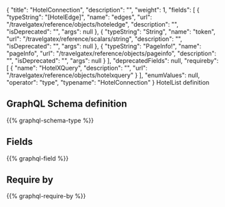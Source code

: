 {
  "title": "HotelConnection",
  "description": "",
  "weight": 1,
  "fields": [
    {
      "typeString": "[HotelEdge]",
      "name": "edges",
      "url": "/travelgatex/reference/objects/hoteledge",
      "description": "",
      "isDeprecated": "",
      "args": null
    },
    {
      "typeString": "String",
      "name": "token",
      "url": "/travelgatex/reference/scalars/string",
      "description": "",
      "isDeprecated": "",
      "args": null
    },
    {
      "typeString": "PageInfo!",
      "name": "pageInfo",
      "url": "/travelgatex/reference/objects/pageinfo",
      "description": "",
      "isDeprecated": "",
      "args": null
    }
  ],
  "deprecatedFields": null,
  "requireby": [
    {
      "name": "HotelXQuery",
      "description": "",
      "url": "/travelgatex/reference/objects/hotelxquery"
    }
  ],
  "enumValues": null,
  "operator": "type",
  "typename": "HotelConnection"
}
HotelList definition
## GraphQL Schema definition

{{% graphql-schema-type %}}

## Fields

{{% graphql-field %}}

## Require by

{{% graphql-require-by %}}
